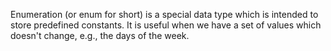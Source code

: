 Enumeration (or enum for short) is a special data type which is intended
to store predefined constants. It is useful when we have a set of values
which doesn't change, e.g., the days of the week.